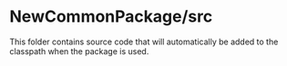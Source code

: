 # NewCommonPackage/src

This folder contains source code that will automatically be added to the classpath when
the package is used.
